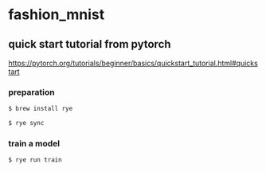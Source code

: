 # fashion_mnist

## quick start tutorial from pytorch

https://pytorch.org/tutorials/beginner/basics/quickstart_tutorial.html#quickstart

### preparation

```bash
$ brew install rye
```

```bash
$ rye sync
```

### train a model

```bash
$ rye run train
```
